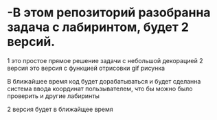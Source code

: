 # -В этом репозиторий разобранна задача с лабиринтом, будет 2 версий.
1 это простое прямое решение задачи с небольшой декорацией 
2 версия это версия с функцией отрисовки gif рисунка 


В ближайшее время код будет дорабатываться и будет сделанна система ввода координат пользывателем,
что бы можно было проверить и другие лабиринты 


2 версия будет в ближайщее время 
